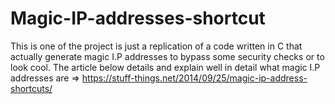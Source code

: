 # Magic-IP-addresses-shortcut
This is one of the project is just a replication of a code written in C that actually generate magic I.P addresses to bypass some security checks or to look cool. The article below details and explain well in detail what magic I.P addresses are => https://stuff-things.net/2014/09/25/magic-ip-address-shortcuts/
